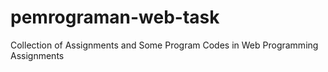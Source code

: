 # pemrograman-web-task
Collection of Assignments and Some Program Codes in Web Programming Assignments
